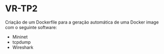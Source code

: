 # VR-TP2

Criação de um Dockerfile para a geração automática de uma Docker image com o seguinte software:

- Mininet
- tcpdump
- Wireshark
